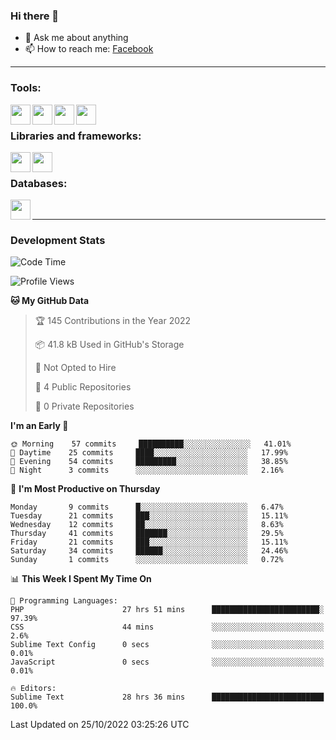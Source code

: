 ### Hi there 👋

<!-- - 🔭 I’m currently working on [huyviet] -->
- 💬 Ask me about anything
- 📫 How to reach me: [Facebook]
<!-- - ⚡ Fun fact: abc -->

---

### Tools:
<img align='left' height="32" width="32" src="https://cdn.jsdelivr.net/npm/simple-icons@4.8.0/icons/phpstorm.svg" />
<img align='left' height="32" width="32" src="https://cdn.jsdelivr.net/npm/simple-icons@4.8.0/icons/sublimetext.svg" />
<img align='left' height="32" width="32" src="https://cdn.jsdelivr.net/npm/simple-icons@4.8.0/icons/laragon.svg" />
<img align='left' height="32" width="32" src="https://cdn.jsdelivr.net/npm/simple-icons@4.8.0/icons/xampp.svg" />
<br>

### Libraries and frameworks:
<img align='left' height="32" width="32" src="https://cdn.jsdelivr.net/npm/simple-icons@4.8.0/icons/laravel.svg" />
<img align='left' height="32" width="32" src="https://cdn.jsdelivr.net/npm/simple-icons@4.8.0/icons/jquery.svg" />
<br>

### Databases:
<img align='left' height="32" width="32" src="https://cdn.jsdelivr.net/npm/simple-icons@4.8.0/icons/mysql.svg" />
<br>

---
### Development Stats
<!--START_SECTION:waka-->
![Code Time](http://img.shields.io/badge/Code%20Time-258%20hrs%2017%20mins-blue)

![Profile Views](http://img.shields.io/badge/Profile%20Views-1-blue)

**🐱 My GitHub Data** 

> 🏆 145 Contributions in the Year 2022
 > 
> 📦 41.8 kB Used in GitHub's Storage 
 > 
> 🚫 Not Opted to Hire
 > 
> 📜 4 Public Repositories 
 > 
> 🔑 0 Private Repositories  
 > 
**I'm an Early 🐤** 

```text
🌞 Morning    57 commits     ██████████░░░░░░░░░░░░░░░   41.01% 
🌆 Daytime    25 commits     ████░░░░░░░░░░░░░░░░░░░░░   17.99% 
🌃 Evening    54 commits     █████████░░░░░░░░░░░░░░░░   38.85% 
🌙 Night      3 commits      ░░░░░░░░░░░░░░░░░░░░░░░░░   2.16%

```
📅 **I'm Most Productive on Thursday** 

```text
Monday       9 commits      █░░░░░░░░░░░░░░░░░░░░░░░░   6.47% 
Tuesday      21 commits     ███░░░░░░░░░░░░░░░░░░░░░░   15.11% 
Wednesday    12 commits     ██░░░░░░░░░░░░░░░░░░░░░░░   8.63% 
Thursday     41 commits     ███████░░░░░░░░░░░░░░░░░░   29.5% 
Friday       21 commits     ███░░░░░░░░░░░░░░░░░░░░░░   15.11% 
Saturday     34 commits     ██████░░░░░░░░░░░░░░░░░░░   24.46% 
Sunday       1 commits      ░░░░░░░░░░░░░░░░░░░░░░░░░   0.72%

```


📊 **This Week I Spent My Time On** 

```text
💬 Programming Languages: 
PHP                      27 hrs 51 mins      ████████████████████████░   97.39% 
CSS                      44 mins             ░░░░░░░░░░░░░░░░░░░░░░░░░   2.6% 
Sublime Text Config      0 secs              ░░░░░░░░░░░░░░░░░░░░░░░░░   0.01% 
JavaScript               0 secs              ░░░░░░░░░░░░░░░░░░░░░░░░░   0.01%

🔥 Editors: 
Sublime Text             28 hrs 36 mins      █████████████████████████   100.0%

```


 Last Updated on 25/10/2022 03:25:26 UTC
<!--END_SECTION:waka-->

[huyviet]: https://huyviet.vn/
[Facebook]: https://www.facebook.com/profile.php?id=100075294702642
